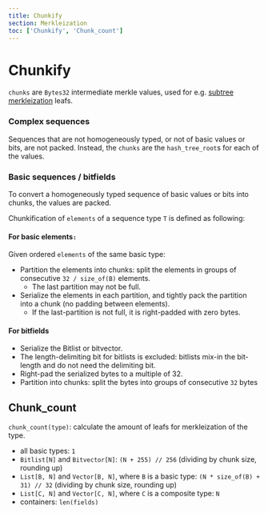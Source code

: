 ```yaml
---
title: Chunkify
section: Merkleization
toc: ['Chunkify', 'Chunk_count']
---
```


<div id='Chunkify'>


# Chunkify

`chunks` are `Bytes32` intermediate merkle values, used for e.g. [subtree merkleization](./overview/subtree_merkleization.md) leafs.


### Complex sequences

Sequences that are not homogeneously typed, or not of basic values or bits, are not packed.
Instead, the `chunks` are the `hash_tree_root`s for each of the values.

### Basic sequences / bitfields

To convert a homogeneously typed sequence of basic values or bits into chunks, the values are packed.

Chunkification of `elements` of a sequence type `T` is defined as following:

#### For basic elements`:`

Given ordered `elements` of the same basic type:

- Partition the elements into chunks: split the elements in groups of consecutive `32 / size_of(B)` elements.
  - The last partition may not be full.
- Serialize the elements in each partition, and tightly pack the partition into a chunk (no padding between elements).
  - If the last-partition is not full, it is right-padded with zero bytes.

#### For bitfields

- Serialize the Bitlist or bitvector.
- The length-delimiting bit for bitlists is excluded: bitlists mix-in the bit-length and do not need the delimiting bit.
- Right-pad the serialized bytes to a multiple of 32.
- Partition into chunks: split the bytes into groups of consecutive `32` bytes

## Chunk_count

</div>
<div id='Chunk_count'>

`chunk_count(type)`: calculate the amount of leafs for merkleization of the type.

- all basic types: `1`
- `Bitlist[N]` and `Bitvector[N]`: `(N + 255) // 256` (dividing by chunk size, rounding up)
- `List[B, N]` and `Vector[B, N]`, where `B` is a basic type: `(N * size_of(B) + 31) // 32` (dividing by chunk size, rounding up)
- `List[C, N]` and `Vector[C, N]`, where `C` is a composite type: `N`
- containers: `len(fields)`
